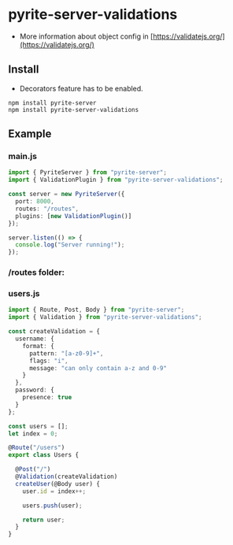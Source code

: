 # pyrite-server-validations

- More information about object config in [https://validatejs.org/](https://validatejs.org/)

## Install

- Decorators feature has to be enabled.

```
npm install pyrite-server
npm install pyrite-server-validations
```

## Example

### main.js

```typescript
import { PyriteServer } from "pyrite-server";
import { ValidationPlugin } from "pyrite-server-validations";

const server = new PyriteServer({
  port: 8000,
  routes: "/routes",
  plugins: [new ValidationPlugin()]
});

server.listen(() => {
  console.log("Server running!");
});
```

### /routes folder:
  ### users.js
  
```typescript
import { Route, Post, Body } from "pyrite-server";
import { Validation } from "pyrite-server-validations";

const createValidation = {
  username: {
    format: {
      pattern: "[a-z0-9]+",
      flags: "i",
      message: "can only contain a-z and 0-9"
    }
  },
  password: {
    presence: true
  }
};

const users = [];
let index = 0;

@Route("/users")
export class Users {

  @Post("/")
  @Validation(createValidation)
  createUser(@Body user) {
    user.id = index++;

    users.push(user);

    return user;
  }
}
```
